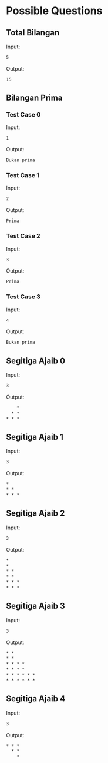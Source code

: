 # Possible Questions

## Total Bilangan

Input:

```txt
5
```

Output:

```txt
15
```

## Bilangan Prima

### Test Case 0

Input:

```txt
1
```

Output:

```txt
Bukan prima
```

### Test Case 1

Input:

```txt
2
```

Output:

```txt
Prima
```

### Test Case 2

Input:

```txt
3
```

Output:

```txt
Prima
```

### Test Case 3

Input:

```txt
4
```

Output:

```txt
Bukan prima
```

## Segitiga Ajaib 0

Input:

```txt
3
```

Output:

```txt
    *
  * *
* * *
```

## Segitiga Ajaib 1

Input:

```txt
3
```

Output:

```txt
*
* *
* * *
```

## Segitiga Ajaib 2

Input:

```txt
3
```

Output:

```txt
*
*
* *
* *
* * *
* * *
```

## Segitiga Ajaib 3

Input:

```txt
3
```

Output:

```txt
* *
* *
* * * *
* * * *
* * * * * *
* * * * * *
```

## Segitiga Ajaib 4

Input:

```txt
3
```

Output:

```txt
* * *
  * *
    *
```
